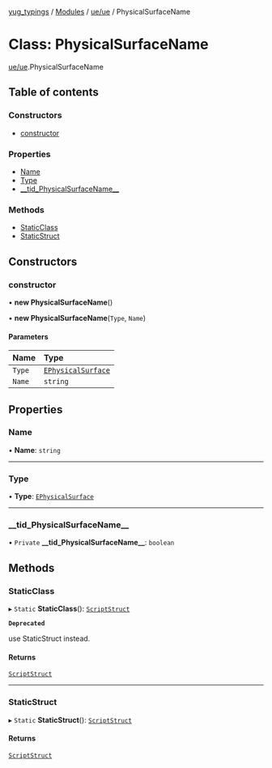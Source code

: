 [yug_typings](../README.md) / [Modules](../modules.md) / [ue/ue](../modules/ue_ue.md) / PhysicalSurfaceName

# Class: PhysicalSurfaceName

[ue/ue](../modules/ue_ue.md).PhysicalSurfaceName

## Table of contents

### Constructors

- [constructor](ue_ue.PhysicalSurfaceName.md#constructor)

### Properties

- [Name](ue_ue.PhysicalSurfaceName.md#name)
- [Type](ue_ue.PhysicalSurfaceName.md#type)
- [\_\_tid\_PhysicalSurfaceName\_\_](ue_ue.PhysicalSurfaceName.md#__tid_physicalsurfacename__)

### Methods

- [StaticClass](ue_ue.PhysicalSurfaceName.md#staticclass)
- [StaticStruct](ue_ue.PhysicalSurfaceName.md#staticstruct)

## Constructors

### constructor

• **new PhysicalSurfaceName**()

• **new PhysicalSurfaceName**(`Type`, `Name`)

#### Parameters

| Name | Type |
| :------ | :------ |
| `Type` | [`EPhysicalSurface`](../enums/ue_ue.EPhysicalSurface.md) |
| `Name` | `string` |

## Properties

### Name

• **Name**: `string`

___

### Type

• **Type**: [`EPhysicalSurface`](../enums/ue_ue.EPhysicalSurface.md)

___

### \_\_tid\_PhysicalSurfaceName\_\_

• `Private` **\_\_tid\_PhysicalSurfaceName\_\_**: `boolean`

## Methods

### StaticClass

▸ `Static` **StaticClass**(): [`ScriptStruct`](ue_ue.ScriptStruct.md)

**`Deprecated`**

use StaticStruct instead.

#### Returns

[`ScriptStruct`](ue_ue.ScriptStruct.md)

___

### StaticStruct

▸ `Static` **StaticStruct**(): [`ScriptStruct`](ue_ue.ScriptStruct.md)

#### Returns

[`ScriptStruct`](ue_ue.ScriptStruct.md)
